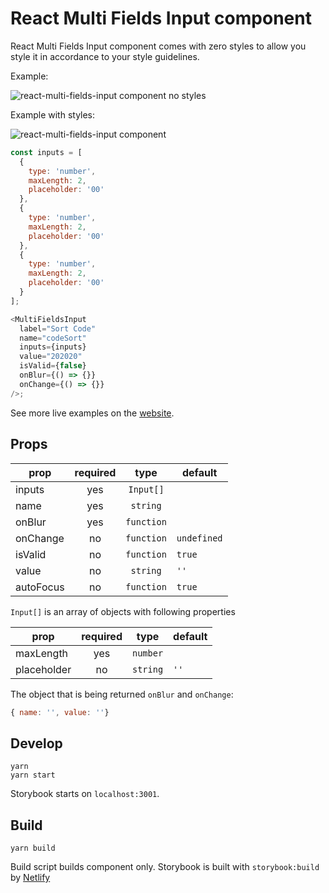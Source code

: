 # React Multi Fields Input component

React Multi Fields Input component comes with zero styles to allow you style it in accordance to your style guidelines.

Example:

![react-multi-fields-input component no styles](https://github.com/snikidev/react-multi-fields-input/raw/master/assets/rmfi-example-base.png)

Example with styles:

![react-multi-fields-input component](https://github.com/snikidev/react-multi-fields-input/raw/master/assets/rmfi-example.png)



```js
const inputs = [
  {
    type: 'number',
    maxLength: 2,
    placeholder: '00'
  },
  {
    type: 'number',
    maxLength: 2,
    placeholder: '00'
  },
  {
    type: 'number',
    maxLength: 2,
    placeholder: '00'
  }
];

<MultiFieldsInput
  label="Sort Code"
  name="codeSort"
  inputs={inputs}
  value="202020"
  isValid={false}
  onBlur={() => {}}
  onChange={() => {}}
/>;
```

See more live examples on the [website](https://react-multi-fields-input.sniki.dev/).

## Props

| prop        | required    | type              | default        |
|-------------|:-----------:|:-----------------:|----------------|
| inputs      | yes         | `Input[]`         |                |
| name        | yes         | `string`          |                |
| onBlur      | yes         | `function`        |                |
| onChange    | no          | `function`        | `undefined`    |
| isValid     | no          | `function`        | `true`         |
| value       | no          | `string`          | ` '' `         |
| autoFocus   | no          | `function`        | `true`         |


`Input[]` is an array of objects with following properties

| prop        | required    | type                 | default        |
|-------------|:-----------:|:--------------------:|----------------|
| maxLength   | yes         | `number`             |                |
| placeholder | no          | `string`             | ` '' `         |


The object that is being returned `onBlur` and `onChange`:

```js static
{ name: '', value: ''}
```

## Develop

```
yarn
yarn start
```

Storybook starts on `localhost:3001`.

## Build

```
yarn build
```

Build script builds component only. Storybook is built with `storybook:build` by [Netlify](https://www.netlify.com/)